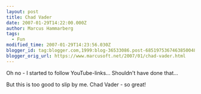 ```yaml
---
layout: post
title: Chad Vader
date: 2007-01-29T14:22:00.000Z
author: Marcus Hammarberg
tags:
  - Fun
modified_time: 2007-01-29T14:23:56.030Z
blogger_id: tag:blogger.com,1999:blog-36533086.post-6851975367463850048
blogger_orig_url: https://www.marcusoft.net/2007/01/chad-vader.html
---
```


Oh no - I started to follow YouTube-links... Shouldn't have
done that...

But this is too good to slip by me. Chad Vader - so great!
